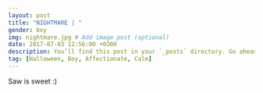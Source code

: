 ```yaml
---
layout: post
title: "NIGHTMARE | "
gender: boy
img: nightmare.jpg # Add image post (optional)
date: 2017-07-03 12:56:00 +0300
description: You’ll find this post in your `_posts` directory. Go ahead and edit it and re-build the site to see your changes. # Add post description (optional)
tag: [Halloween, Boy, Affectionate, Calm]
---
```


Saw is sweet :)
